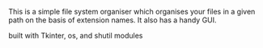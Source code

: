 This is a simple file system organiser which organises your files in a given path on the basis of extension names.
It also has a handy GUI.

built with Tkinter, os, and shutil modules
